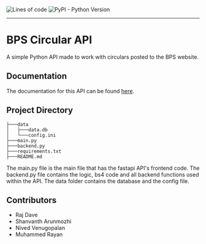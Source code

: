 ![Lines of code](https://img.shields.io/tokei/lines/github.com/BPS-Circular-API/api) 
![PyPI - Python Version](https://img.shields.io/pypi/pyversions/Django)

---

# BPS Circular API

A simple Python API made to work with circulars posted to the BPS website.

## Documentation

The documentation for this API can be found [here](https://bpsapi.rajtech.me/docs).

## Project Directory

```
├───data
│   ├───data.db
│   └───config.ini
├───main.py
├───backend.py
├───requirements.txt
├───README.md
```

The main.py file is the main file that has the fastapi API's frontend code.
The backend.py file contains the logic, bs4 code and all backend functions used within the API.
The data folder contains the database and the config file.


## Contributors
- Raj Dave
- Shanvanth Arunmozhi
- Nived Venugopalan
- Muhammed Rayan
